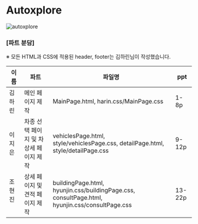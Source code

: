 # Autoxplore
![autoxplore](https://github.com/Autoxplore/Autoxplore/assets/99604087/d651dc2f-9944-4de0-b2c8-d258b26cef7d)
### [파트 분담] <br>
※ 모든 HTML과 CSS에 적용된 header, footer는 김하린님이 작성했습니다.

|이름|파트|파일명|ppt|
|---------|-------|---------|-----------|
| 김하린 |메인 페이지 제작|MainPage.html, harin.css/MainPage.css|1-8p|
| 이지은 |차종 선택 페이지 및 차 상세 페이지 제작|vehiclesPage.html, style/vehiclesPage.css, detailPage.html, style/detailPage.css|9-12p|
| 조현진  |상세 페이지 및 견적 페이지 제작|buildingPage.html, hyunjin.css/buildingPage.css, consultPage.html, hyunjin.css/consultPage.css|13-22p|
